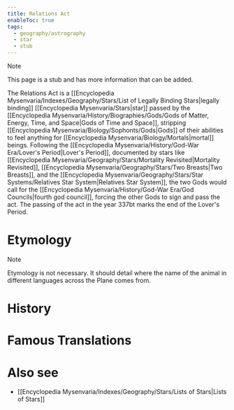 ```yaml
---
title: Relations Act
enableToc: true
tags:
  - geography/astrography
  - star
  - stub
---
```


> [!note]
> This page is a stub and has more information that can be added.

The Relations Act is a [[Encyclopedia Mysenvaria/Indexes/Geography/Stars/List of Legally Binding Stars|legally binding]] [[Encyclopedia Mysenvaria/Stars|star]] passed by the [[Encyclopedia Mysenvaria/History/Biographies/Gods/Gods of Matter, Energy, Time, and Space|Gods of Time and Space]], stripping [[Encyclopedia Mysenvaria/Biology/Sophonts/Gods|Gods]] of their abilities to feel anything for [[Encyclopedia Mysenvaria/Biology/Mortals|mortal]] beings. Following the [[Encyclopedia Mysenvaria/History/God-War Era/Lover's Period|Lover's Period]], documented by stars like [[Encyclopedia Mysenvaria/Geography/Stars/Mortality Revisited|Mortality Revisited]], [[Encyclopedia Mysenvaria/Geography/Stars/Two Breasts|Two Breasts]], and the [[Encyclopedia Mysenvaria/Geography/Stars/Star Systems/Relatives Star System|Relatives Star System]], the two Gods would call for the [[Encyclopedia Mysenvaria/History/God-War Era/God Councils|fourth god council]], forcing the other Gods to sign and pass the act. The passing of the act in the year 337bt marks the end of the Lover's Period.
# Etymology

> [!note]
> Etymology is not necessary. It should detail where the name of the animal in different languages across the Plane comes from.
# History

# Famous Translations

# Also see
- [[Encyclopedia Mysenvaria/Indexes/Geography/Stars/Lists of Stars|Lists of Stars]]

